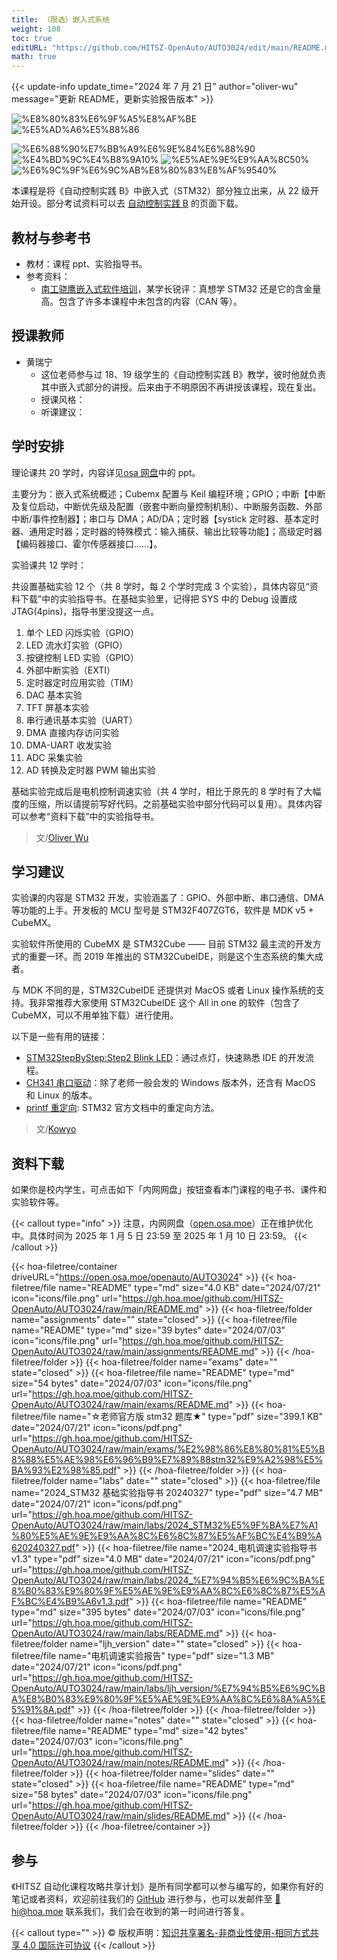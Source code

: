 ```yaml
---
title: （限选）嵌入式系统
weight: 108
toc: true
editURL: "https://github.com/HITSZ-OpenAuto/AUTO3024/edit/main/README.md"
math: true
---
```


{{< update-info update_time="2024 年 7 月 21 日" author="oliver-wu" message="更新 README，更新实验报告版本" >}}


<div class="img-div hx-mt-4 hx-flex-row hx-justify-start hx-items-center">

![%E8%80%83%E6%9F%A5%E8%AF%BE](https://img.shields.io/badge/%E8%80%83%E6%9F%A5%E8%AF%BE-green)
![%E5%AD%A6%E5%88%86](https://img.shields.io/badge/%E5%AD%A6%E5%88%86-2-moccasin)

![%E6%88%90%E7%BB%A9%E6%9E%84%E6%88%90](https://img.shields.io/badge/%E6%88%90%E7%BB%A9%E6%9E%84%E6%88%90-gold)
![%E4%BD%9C%E4%B8%9A10%](https://img.shields.io/badge/%E4%BD%9C%E4%B8%9A-10%25-wheat)
![%E5%AE%9E%E9%AA%8C50%](https://img.shields.io/badge/%E5%AE%9E%E9%AA%8C-50%25-wheat)
![%E6%9C%9F%E6%9C%AB%E8%80%83%E8%AF%9540%](https://img.shields.io/badge/%E6%9C%9F%E6%9C%AB%E8%80%83%E8%AF%95-40%25-wheat)

</div>

本课程是将《自动控制实践 B》中嵌入式（STM32）部分独立出来，从 22 级开始开设。部分考试资料可以去 [自动控制实践 B](https://hoa.moe/docs/junior-spring/auto3002b/) 的页面下载。

## 教材与参考书

- 教材：课程 ppt、实验指导书。
- 参考资料：
  - [南工骁鹰嵌入式软件培训](https://www.bilibili.com/video/BV1VT411N7dK)，某学长锐评：真想学 STM32 还是它的含金量高。包含了许多本课程中未包含的内容（CAN 等）。


## 授课教师

- 黄瑞宁
  - 这位老师参与过 18、19 级学生的《自动控制实践 B》教学，彼时他就负责其中嵌入式部分的讲授。后来由于不明原因不再讲授该课程，现在复出。
  - 授课风格：
  - 听课建议：

## 学时安排

理论课共 20 学时，内容详见[osa 网盘](https://open.osa.moe/openauto/AUTO3024/slides)中的 ppt。

主要分为：嵌入式系统概述；Cubemx 配置与 Keil 编程环境；GPIO；中断【中断及复位启动，中断优先级及配置（嵌套中断向量控制机制）、中断服务函数、外部中断/事件控制器】；串口与 DMA；AD/DA；定时器【systick 定时器、基本定时器、通用定时器；定时器的特殊模式：输入捕获、输出比较等功能】；高级定时器【编码器接口、霍尔传感器接口……】。

实验课共 12 学时：

共设置基础实验 12 个（共 8 学时，每 2 个学时完成 3 个实验），具体内容见“资料下载”中的实验指导书。在基础实验里，记得把 SYS 中的 Debug 设置成 JTAG(4pins)，指导书里没提这一点。

1. 单个 LED 闪烁实验（GPIO）
2. LED 流水灯实验（GPIO）
3. 按键控制 LED 实验（GPIO）
4. 外部中断实验（EXTI）
5. 定时器定时应用实验（TIM）
6. DAC 基本实验
7. TFT 屏基本实验
8. 串行通讯基本实验（UART）
9. DMA 直接内存访问实验 
10. DMA-UART 收发实验 
11. ADC 采集实验
12. AD 转换及定时器 PWM 输出实验

基础实验完成后是电机控制调速实验（共 4 学时，相比于原先的 8 学时有了大幅度的压缩，所以请提前写好代码。之前基础实验中部分代码可以复用）。具体内容可以参考“资料下载”中的实验指导书。

> 文/[Oliver Wu](https://github.com/oliverwu515)

## 学习建议

实验课的内容是 STM32 开发，实验涵盖了：GPIO、外部中断、串口通信、DMA 等功能的上手。开发板的 MCU 型号是 STM32F407ZGT6，软件是 MDK v5 + CubeMX。

实验软件所使用的 CubeMX 是 STM32Cube —— 目前 STM32 最主流的开发方式的重要一环。而 2019 年推出的 STM32CubeIDE，则是这个生态系统的集大成者。

与 MDK 不同的是，STM32CubeIDE 还提供对 MacOS 或者 Linux 操作系统的支持。我非常推荐大家使用 STM32CubeIDE 这个 All in one 的软件（包含了 CubeMX，可以不用单独下载）进行使用。

以下是一些有用的链接：

- [STM32StepByStep:Step2 Blink LED](https://wiki.stmicroelectronics.cn/stm32mcu/wiki/STM32StepByStep:Step2_Blink_LED)：通过点灯，快速熟悉 IDE 的开发流程。
- [CH341 串口驱动](https://www.wch-ic.com/downloads/CH341SER_EXE.html)：除了老师一般会发的 Windows 版本外，还含有 MacOS 和 Linux 的版本。
- [printf 重定向](https://github.com/STMicroelectronics/STM32CubeH7/blob/master/Projects/STM32H743I-EVAL/Examples/UART/UART_Printf/Src/main.c): STM32 官方文档中的重定向方法。

> 文/[Kowyo](https://github.com/kowyo)

## 资料下载

如果你是校内学生，可点击如下「内网网盘」按钮查看本门课程的电子书、课件和实验软件等。

{{< callout type="info" >}}
  注意，内网网盘（[open.osa.moe](https://open.osa.moe/openauto)）正在维护优化中。具体时间为 2025 年 1 月 5 日 23:59 至 2025 年 1 月 10 日 23:59。
{{< /callout >}}

{{< hoa-filetree/container driveURL="https://open.osa.moe/openauto/AUTO3024" >}}
  {{< hoa-filetree/file name="README" type="md" size="4.0 KB" date="2024/07/21" icon="icons/file.png" url="https://gh.hoa.moe/github.com/HITSZ-OpenAuto/AUTO3024/raw/main/README.md" >}}
  {{< hoa-filetree/folder name="assignments" date="" state="closed" >}}
    {{< hoa-filetree/file name="README" type="md" size="39 bytes" date="2024/07/03" icon="icons/file.png" url="https://gh.hoa.moe/github.com/HITSZ-OpenAuto/AUTO3024/raw/main/assignments/README.md" >}}
  {{< /hoa-filetree/folder >}}
  {{< hoa-filetree/folder name="exams" date="" state="closed" >}}
    {{< hoa-filetree/file name="README" type="md" size="54 bytes" date="2024/07/03" icon="icons/file.png" url="https://gh.hoa.moe/github.com/HITSZ-OpenAuto/AUTO3024/raw/main/exams/README.md" >}}
    {{< hoa-filetree/file name="☆老师官方版 stm32 题库★" type="pdf" size="399.1 KB" date="2024/07/21" icon="icons/pdf.png" url="https://gh.hoa.moe/github.com/HITSZ-OpenAuto/AUTO3024/raw/main/exams/%E2%98%86%E8%80%81%E5%B8%88%E5%AE%98%E6%96%B9%E7%89%88stm32%E9%A2%98%E5%BA%93%E2%98%85.pdf" >}}
  {{< /hoa-filetree/folder >}}
  {{< hoa-filetree/folder name="labs" date="" state="closed" >}}
    {{< hoa-filetree/file name="2024_STM32 基础实验指导书 20240327" type="pdf" size="4.7 MB" date="2024/07/21" icon="icons/pdf.png" url="https://gh.hoa.moe/github.com/HITSZ-OpenAuto/AUTO3024/raw/main/labs/2024_STM32%E5%9F%BA%E7%A1%80%E5%AE%9E%E9%AA%8C%E6%8C%87%E5%AF%BC%E4%B9%A620240327.pdf" >}}
    {{< hoa-filetree/file name="2024_电机调速实验指导书 v1.3" type="pdf" size="4.0 MB" date="2024/07/21" icon="icons/pdf.png" url="https://gh.hoa.moe/github.com/HITSZ-OpenAuto/AUTO3024/raw/main/labs/2024_%E7%94%B5%E6%9C%BA%E8%B0%83%E9%80%9F%E5%AE%9E%E9%AA%8C%E6%8C%87%E5%AF%BC%E4%B9%A6v1.3.pdf" >}}
    {{< hoa-filetree/file name="README" type="md" size="395 bytes" date="2024/07/03" icon="icons/file.png" url="https://gh.hoa.moe/github.com/HITSZ-OpenAuto/AUTO3024/raw/main/labs/README.md" >}}
  {{< hoa-filetree/folder name="ljh_version" date="" state="closed" >}}
    {{< hoa-filetree/file name="电机调速实验报告" type="pdf" size="1.3 MB" date="2024/07/21" icon="icons/pdf.png" url="https://gh.hoa.moe/github.com/HITSZ-OpenAuto/AUTO3024/raw/main/labs/ljh_version/%E7%94%B5%E6%9C%BA%E8%B0%83%E9%80%9F%E5%AE%9E%E9%AA%8C%E6%8A%A5%E5%91%8A.pdf" >}}
  {{< /hoa-filetree/folder >}}
  {{< /hoa-filetree/folder >}}
  {{< hoa-filetree/folder name="notes" date="" state="closed" >}}
    {{< hoa-filetree/file name="README" type="md" size="42 bytes" date="2024/07/03" icon="icons/file.png" url="https://gh.hoa.moe/github.com/HITSZ-OpenAuto/AUTO3024/raw/main/notes/README.md" >}}
  {{< /hoa-filetree/folder >}}
  {{< hoa-filetree/folder name="slides" date="" state="closed" >}}
    {{< hoa-filetree/file name="README" type="md" size="58 bytes" date="2024/07/03" icon="icons/file.png" url="https://gh.hoa.moe/github.com/HITSZ-OpenAuto/AUTO3024/raw/main/slides/README.md" >}}
  {{< /hoa-filetree/folder >}}
{{< /hoa-filetree/container >}}

## 参与

《HITSZ 自动化课程攻略共享计划》是所有同学都可以参与编写的，如果你有好的笔记或者资料，欢迎前往我们的 [GitHub](https://github.com/HITSZ-OpenAuto) 进行参与，也可以发邮件至 [📮hi@hoa.moe](mailto:hi@hoa.moe) 联系我们，我们会在收到的第一时间进行答复。

{{< callout type="" >}}
  © 版权声明：[知识共享署名-非商业性使用-相同方式共享 4.0 国际许可协议](https://creativecommons.org/licenses/by-nc-sa/4.0/)
{{< /callout >}}
